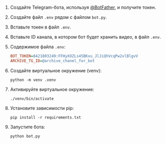 1. Создайте Telegram-бота, используя [@BotFather](https://botfather.t.me/), и получите токен.
2. Создайте файл `.env` рядом с файлом `bot.py`.
3. Вставьте токен в файл `.env`.
4. Вставьте ID канала, в котором бот будет хранить видео, в файл `.env`.
5. Содержимое файла `.env`:
    ```ini
   BOT_TOKEN=8421803249:FFHyXOZLs45BKxu_JlJiQhVcqPw2vlBlgvV
   ARCHIVE_TG_ID=@archive_chanel_for_bot
   ```
   
6. Создайте виртуальное окружение (venv):
   ```shell
   python -m venv .venv
   ```
   
7. Активируйте виртуальное окружение:
   ```shell
   ./venv/bin/activate
   ```
   
8. Установите зависимости pip:
   ```shell
   pip install -r requirements.txt
   ```
   
9. Запустите бота:
   ```shell
   python bot.py
   ```